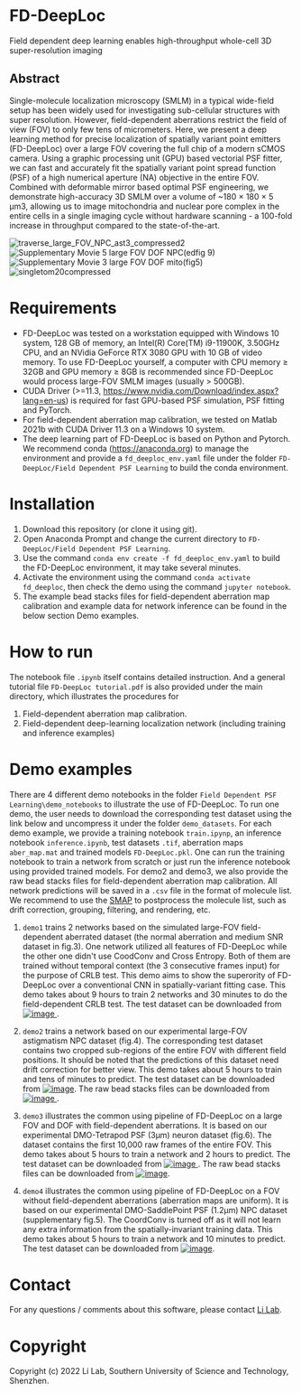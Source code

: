 # FD-DeepLoc
Field dependent deep learning enables high-throughput whole-cell 3D super-resolution imaging
## Abstract
Single-molecule localization microscopy (SMLM) in a typical wide-field setup has been widely used for investigating sub-cellular structures with super resolution. However, field-dependent aberrations restrict the field of view (FOV) to only few tens of micrometers. Here, we present a deep learning method for precise localization of spatially variant point emitters (FD-DeepLoc) over a large FOV covering the full chip of a modern sCMOS camera. Using a graphic processing unit (GPU) based vectorial PSF fitter, we can fast and accurately fit the spatially variant point spread function (PSF) of a high numerical aperture (NA) objective in the entire FOV. Combined with deformable mirror based optimal PSF engineering, we demonstrate high-accuracy 3D SMLM over a volume of ~180 × 180 × 5 μm3, allowing us to image mitochondria and nuclear pore complex in the entire cells in a single imaging cycle without hardware scanning - a 100-fold increase in throughput compared to the state-of-the-art.

![traverse_large_FOV_NPC_ast3_compressed2](https://user-images.githubusercontent.com/67769465/174561057-1745a2c5-fe0c-416c-ada7-a6f2e1902207.gif)
![Supplementary Movie 5 large FOV DOF NPC(edfig 9)](https://user-images.githubusercontent.com/67769465/168954401-9c4d006f-9431-433c-9d74-d28011dc8146.gif)
![Supplementary Movie 3 large FOV DOF mito(fig5)](https://user-images.githubusercontent.com/67769465/168954626-3c10257f-6f4b-49d4-aa70-6c608f609b18.gif)
![singletom20compressed](https://user-images.githubusercontent.com/67769465/168968411-34e482a1-2241-48d4-be09-48f3d43612c9.gif)


#  Requirements
* FD-DeepLoc was tested on a workstation equipped with Windows 10 system, 128 GB of memory, an Intel(R) Core(TM) i9-11900K, 3.50GHz CPU, and an NVidia GeForce RTX 3080 GPU with 10 GB of video memory. To use FD-DeepLoc yourself, a computer with CPU memory ≥ 32GB and GPU memory ≥ 8GB is recommended since FD-DeepLoc would process large-FOV SMLM images (usually > 500GB).
* CUDA Driver (>=11.3, https://www.nvidia.com/Download/index.aspx?lang=en-us) is required for fast GPU-based PSF simulation, PSF fitting and PyTorch.
* For field-dependent aberration map calibration, we tested on Matlab 2021b with CUDA Driver 11.3 on a Windows 10 system.
* The deep learning part of FD-DeepLoc is based on Python and Pytorch. We recommend conda (https://anaconda.org) to manage the environment and provide a `fd_deeploc_env.yaml` file under the folder `FD-DeepLoc/Field Dependent PSF Learning` to build the conda environment.

# Installation
1. Download this repository (or clone it using git).
2. Open Anaconda Prompt and change the current directory to `FD-DeepLoc/Field Dependent PSF Learning`.
3. Use the command `conda env create -f fd_deeploc_env.yaml` to build the FD-DeepLoc environment, it may take several minutes.
4. Activate the environment using the command `conda activate fd_deeploc`, then check the demo using the command `jupyter notebook`.
5. The example bead stacks files for field-dependent aberration map calibration and example data for network inference can be found in the below section Demo examples.

# How to run
The notebook file `.ipynb` itself contains detailed instruction. And a general tutorial file `FD-DeepLoc tutorial.pdf` is also provided under the main directory, which illustrates the procedures for 
1. Field-dependent aberration map calibration.
2. Field-dependent deep-learning localization network (including training and inference examples)

# Demo examples
There are 4 different demo notebooks in the folder `Field Dependent PSF Learning\demo_notebooks` to illustrate the 
use of FD-DeepLoc. To run one demo, the user needs to download the corresponding test dataset using the link below and uncompress it under the 
folder `demo_datasets`. For each demo example, we provide a training notebook `train.ipynp`, an inference notebook `inference.ipynb`, 
test datasets `.tif`, aberration maps `aber_map.mat` and trained models `FD-DeepLoc.pkl`. One can run the training notebook to train a network from scratch or
 just run the inference notebook using provided trained models. For demo2 and demo3, we also provide the raw bead stacks files for field-dependent aberration map calibration. All network predictions will be saved in a `.csv` file in the format of molecule list.  We recommend to use the [SMAP](https://www.nature.com/articles/s41592-020-0938-1) to postprocess the molecule list, such as drift correction, grouping, filtering, and rendering, etc.

1. `demo1` trains 2 networks based on the simulated large-FOV field-dependent aberrated dataset (the normal aberration 
and medium SNR dataset in fig.3). One network utilized all features of FD-DeepLoc while the other one didn't use 
CoodConv and Cross Entropy. Both of them are trained without temporal context (the 3 consecutive frames input) 
for the purpose of CRLB test. This demo aims to show the superority of FD-DeepLoc over a conventional CNN in 
spatially-variant fitting case. This demo takes about 9 hours to train 2 networks and 30 minutes to do the field-dependent CRLB test. 
The test dataset can be downloaded from [![image](https://user-images.githubusercontent.com/67769465/201120098-5c305182-afdf-4dbe-be81-5d28808389ef.png)
](https://zenodo.org/record/7310921#.Y20MaGlBz30).




2. `demo2` trains a network based on our experimental large-FOV astigmatism NPC dataset (fig.4). The corresponding 
test dataset contains two cropped sub-regions of the entire FOV with different field positions. It should be noted that 
the predictions of this dataset need drift correction for better view. This demo takes about 5 hours to train
and tens of minutes to predict. The test dataset can be downloaded from [![image](https://user-images.githubusercontent.com/67769465/200457392-4b2b081c-f9a8-4839-9528-d3fed01fa74d.png)](https://zenodo.org/record/7299483#.Y2m51GlBz30). The raw bead stacks files can be downloaded from [![image](https://user-images.githubusercontent.com/67769465/200461666-9e0a7a7e-e02b-4d87-bdef-5cb240f552a5.png)
](https://zenodo.org/record/7302064).


3. `demo3` illustrates the common using pipeline of FD-DeepLoc on a large FOV and DOF with field-dependent aberrations. 
It is based on our experimental DMO-Tetrapod PSF (3μm) neuron dataset (fig.6). The dataset 
contains the first 10,000 raw frames of the entire FOV. This demo takes about 5 hours to train a network and 2 hours to 
predict. The test dataset can be downloaded from [![image](https://user-images.githubusercontent.com/67769465/200457498-a08ccde4-d3cb-4827-963b-6ff58905ae66.png)
](https://zenodo.org/record/7299064#.Y2m6CGlBz30). The raw bead stacks files can be downloaded from [![image](https://user-images.githubusercontent.com/67769465/200459917-b9eb3157-4f8a-446f-959e-c8d45e1629f4.png)](https://zenodo.org/record/7300138#.Y2m7lWlBz30).


4. `demo4` illustrates the common using pipeline of FD-DeepLoc on a FOV without field-dependent aberrations 
(aberration maps are uniform). It is based on our experimental DMO-SaddlePoint PSF (1.2μm) NPC dataset
(supplementary fig.5). The CoordConv is turned off as it will not learn any extra information from 
the spatially-invariant training data. This demo takes about 5 hours to train a network and 10 minutes to predict. The test dataset can be downloaded from
[![image](https://user-images.githubusercontent.com/67769465/200457603-cc37c13e-109e-4289-981e-fd0e172fd83f.png)](https://zenodo.org/record/7299197#.Y2m6Q2lBz30).



# Contact
For any questions / comments about this software, please contact [Li Lab](https://faculty.sustech.edu.cn/liym2019/en/).

# Copyright
Copyright (c) 2022 Li Lab, Southern University of Science and Technology, Shenzhen.
